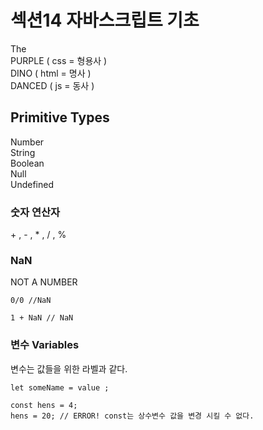 <H1>섹션14 자바스크립트 기초 </H1>

The<br>
PURPLE ( css = 형용사 )<br>
DINO ( html = 명사 )<br>
DANCED ( js = 동사 )<br>


<h2>Primitive Types</h2>
Number<br>
String<br>
Boolean<br>
Null<br>
Undefined<br>

<h3> 숫자 연산자 </h3>
+ , - , * , / , %

<h3> NaN </h3>
NOT A NUMBER

```
0/0 //NaN

1 + NaN // NaN

```
<h3> 변수 Variables </h3>
변수는 값들을 위한 라벨과 같다. 

```
let someName = value ; 

const hens = 4; 
hens = 20; // ERROR! const는 상수변수 값을 변경 시킬 수 없다. 

```


